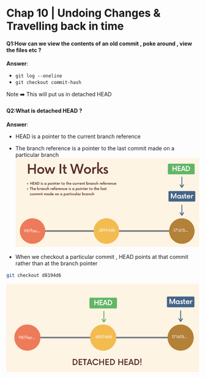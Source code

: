 # Chap 10 | Undoing Changes & Travelling back in time

#### Q1:How can we view the contents of an old commit , poke around , view the files etc ? 

**Answer**:

- `git log --oneline`
- `git checkout commit-hash`

Note ➡️ This will put us in detached HEAD

#### Q2:What is detached HEAD ? 

**Answer**:

- HEAD is a pointer to the current branch reference 
- The branch reference is a pointer to the last commit made on a particular branch![zzzz-detached-head-1](../../Assets/zzzz-detached-head-1.png)

- When we checkout a particular commit , HEAD points at that commit rather than at the branch pointer 

```bash
git checkout d8194d6	
```

![zzzzz-detached-head-2](../../Assets/zzzzz-detached-head-2.png)